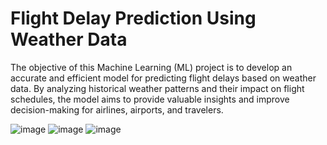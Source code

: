# Flight Delay Prediction Using Weather Data

The objective of this Machine Learning (ML) project is to develop an accurate and efficient model for predicting flight delays based on weather data. By analyzing historical weather patterns and their impact on flight schedules, the model aims to provide valuable insights and improve decision-making for airlines, airports, and travelers.

![image](https://github.com/Hema9121/Flight-Delay-Prediction-Using-Weather-Data/assets/121370173/e856f9ef-be68-4f16-aba6-222b60a11e99)
![image](https://github.com/Hema9121/Flight-Delay-Prediction-Using-Weather-Data/assets/121370173/3d8d8c4a-1863-47f6-94a5-ca7a71b0b0e7)
![image](https://github.com/Hema9121/Flight-Delay-Prediction-Using-Weather-Data/assets/121370173/c8f8699e-493f-4343-a050-b3633e740568)
